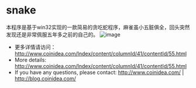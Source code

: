# snake
本程序是基于win32实现的一款简易的贪吃蛇程序，麻雀虽小五脏俱全，回头突然发现还是非常佩服五年多之前的自己的。
![image](http://coinidea-upload.stor.sinaapp.com/ueditor/php/upload/image/20150902/1441165749636583.jpg)

- 更多详情请访问：http://www.coinidea.com/Index/content/columnId/41/contentId/55.html
- More details: http://www.coinidea.com/Index/content/columnId/41/contentId/55.html
- If you have any questions, please contact:
  http://www.coinidea.com/ | 
  http://blog.coinidea.com/